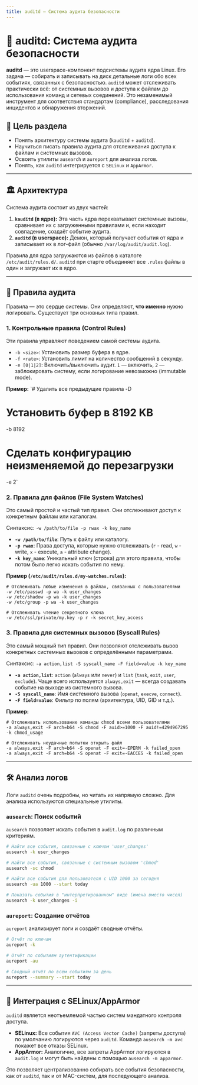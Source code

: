 ```yaml
---
title: auditd — Система аудита безопасности
---
```


# 🧾 auditd: Система аудита безопасности

**auditd** — это userspace-компонент подсистемы аудита ядра Linux. Его задача — собирать и записывать на диск детальные логи обо всех событиях, связанных с безопасностью. `auditd` может отслеживать практически всё: от системных вызовов и доступа к файлам до использования команд и сетевых соединений. Это незаменимый инструмент для соответствия стандартам (compliance), расследования инцидентов и обнаружения вторжений.

## 🎯 Цель раздела

- Понять архитектуру системы аудита (`kauditd` + `auditd`).
- Научиться писать правила аудита для отслеживания доступа к файлам и системных вызовов.
- Освоить утилиты `ausearch` и `aureport` для анализа логов.
- Понять, как `auditd` интегрируется с `SELinux` и `AppArmor`.

---

## 🏛️ Архитектура

Система аудита состоит из двух частей:

1.  **`kauditd` (в ядре):** Эта часть ядра перехватывает системные вызовы, сравнивает их с загруженными правилами и, если находит совпадение, создаёт событие аудита.
2.  **`auditd` (в userspace):** Демон, который получает события от ядра и записывает их в лог-файл (обычно `/var/log/audit/audit.log`).

Правила для ядра загружаются из файлов в каталоге `/etc/audit/rules.d/`. `auditd` при старте объединяет все `.rules` файлы в один и загружает их в ядро.

--- 

## 📜 Правила аудита

Правила — это сердце системы. Они определяют, **что именно** нужно логировать. Существует три основных типа правил.

### 1. Контрольные правила (Control Rules)

Эти правила управляют поведением самой системы аудита.

- `-b <size>`: Установить размер буфера в ядре.
- `-f <rate>`: Установить лимит на количество сообщений в секунду.
- `-e [0|1|2]`: Включить/выключить аудит. `1` — включить, `2` — заблокировать систему, если логирование невозможно (immutable mode).

**Пример:**
`# Удалить все предыдущие правила
-D

# Установить буфер в 8192 KB
-b 8192

# Сделать конфигурацию неизменяемой до перезагрузки
-e 2`

### 2. Правила для файлов (File System Watches)

Это самый простой и частый тип правил. Они отслеживают доступ к конкретным файлам или каталогам.

Синтаксис: `-w /path/to/file -p rwax -k key_name`

- **`-w /path/to/file`**: Путь к файлу или каталогу.
- **`-p rwax`**: Права доступа, которые нужно отслеживать (`r` - read, `w` - write, `x` - execute, `a` - attribute change).
- **`-k key_name`**: Уникальный ключ (строка) для этого правила, чтобы потом было легко искать события по нему.

**Пример (`/etc/audit/rules.d/my-watches.rules`):**
```
# Отслеживать любые изменения в файлах, связанных с пользователями
-w /etc/passwd -p wa -k user_changes
-w /etc/shadow -p wa -k user_changes
-w /etc/group -p wa -k user_changes

# Отслеживать чтение секретного ключа
-w /etc/ssl/private/my.key -p r -k secret_key_access
```

### 3. Правила для системных вызовов (Syscall Rules)

Это самый мощный тип правил. Они позволяют отслеживать вызов конкретных системных вызовов с определёнными параметрами.

Синтаксис: `-a action,list -S syscall_name -F field=value -k key_name`

- **`-a action,list`**: `action` (`always` или `never`) и `list` (`task`, `exit`, `user`, `exclude`). Чаще всего используется `always,exit` — всегда создавать событие на выходе из системного вызова.
- **`-S syscall_name`**: Имя системного вызова (`openat`, `execve`, `connect`).
- **`-F field=value`**: Фильтр по полям (архитектура, UID, GID и т.д.).

**Пример:**
```
# Отслеживать использование команды chmod всеми пользователями
-a always,exit -F arch=b64 -S chmod -F auid>=1000 -F auid!=4294967295 -k chmod_usage

# Отслеживать неудачные попытки открыть файл
-a always,exit -F arch=b64 -S openat -F exit=-EPERM -k failed_open
-a always,exit -F arch=b64 -S openat -F exit=-EACCES -k failed_open
```

--- 

## 🛠️ Анализ логов

Логи `auditd` очень подробны, но читать их напрямую сложно. Для анализа используются специальные утилиты.

### `ausearch`: Поиск событий

`ausearch` позволяет искать события в `audit.log` по различным критериям.

```bash
# Найти все события, связанные с ключом 'user_changes'
ausearch -k user_changes

# Найти все события, связанные с системным вызовом 'chmod'
ausearch -sc chmod

# Найти все события для пользователя с UID 1000 за сегодня
ausearch -ua 1000 --start today

# Показать события в "интерпретированном" виде (имена вместо чисел)
ausearch -k user_changes -i
```

### `aureport`: Создание отчётов

`aureport` анализирует логи и создаёт сводные отчёты.

```bash
# Отчёт по ключам
aureport -k

# Отчёт по событиям аутентификации
aureport -au

# Сводный отчёт по всем событиям за день
aureport --summary --start today
```

--- 

## 🔗 Интеграция с SELinux/AppArmor

`auditd` является неотъемлемой частью систем мандатного контроля доступа.

- **SELinux:** Все события `AVC (Access Vector Cache)` (запреты доступа) по умолчанию логируются через `auditd`. Команда `ausearch -m avc` покажет все отказы SELinux.
- **AppArmor:** Аналогично, все запреты AppArmor логируются в `audit.log` и могут быть найдены с помощью `ausearch -m apparmor`.

Это позволяет централизованно собирать все события безопасности, как от `auditd`, так и от MAC-систем, для последующего анализа.
